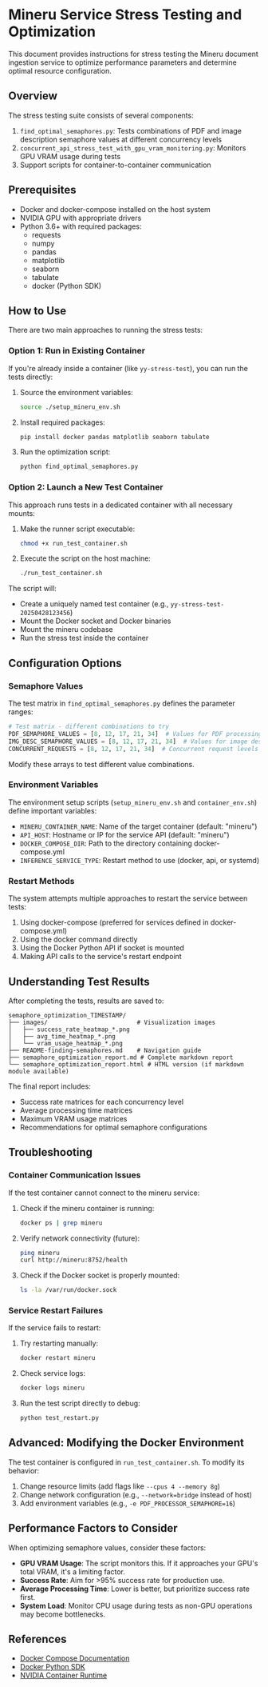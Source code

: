 # Mineru Service Stress Testing and Optimization

This document provides instructions for stress testing the Mineru document ingestion service to optimize performance parameters and determine optimal resource configuration.

## Overview

The stress testing suite consists of several components:

1. `find_optimal_semaphores.py`: Tests combinations of PDF and image description semaphore values at different concurrency levels
2. `concurrent_api_stress_test_with_gpu_vram_monitoring.py`: Monitors GPU VRAM usage during tests
3. Support scripts for container-to-container communication

## Prerequisites

- Docker and docker-compose installed on the host system
- NVIDIA GPU with appropriate drivers
- Python 3.6+ with required packages:
  - requests
  - numpy
  - pandas
  - matplotlib
  - seaborn
  - tabulate
  - docker (Python SDK)

## How to Use

There are two main approaches to running the stress tests:

### Option 1: Run in Existing Container

If you're already inside a container (like `yy-stress-test`), you can run the tests directly:

1. Source the environment variables:

   ```bash
   source ./setup_mineru_env.sh
   ```

2. Install required packages:

   ```bash
   pip install docker pandas matplotlib seaborn tabulate
   ```

3. Run the optimization script:

   ```bash
   python find_optimal_semaphores.py
   ```

### Option 2: Launch a New Test Container

This approach runs tests in a dedicated container with all necessary mounts:

1. Make the runner script executable:

   ```bash
   chmod +x run_test_container.sh
   ```

2. Execute the script on the host machine:

   ```bash
   ./run_test_container.sh
   ```

The script will:

- Create a uniquely named test container (e.g., `yy-stress-test-20250428123456`)
- Mount the Docker socket and Docker binaries
- Mount the mineru codebase
- Run the stress test inside the container

## Configuration Options

### Semaphore Values

The test matrix in `find_optimal_semaphores.py` defines the parameter ranges:

```python
# Test matrix - different combinations to try
PDF_SEMAPHORE_VALUES = [8, 12, 17, 21, 34]  # Values for PDF processing semaphore
IMG_DESC_SEMAPHORE_VALUES = [8, 12, 17, 21, 34]  # Values for image description semaphore 
CONCURRENT_REQUESTS = [8, 12, 17, 21, 34]  # Concurrent request levels to test
```

Modify these arrays to test different value combinations.

### Environment Variables

The environment setup scripts (`setup_mineru_env.sh` and `container_env.sh`) define important variables:

- `MINERU_CONTAINER_NAME`: Name of the target container (default: "mineru")
- `API_HOST`: Hostname or IP for the service API (default: "mineru")
- `DOCKER_COMPOSE_DIR`: Path to the directory containing docker-compose.yml
- `INFERENCE_SERVICE_TYPE`: Restart method to use (docker, api, or systemd)

### Restart Methods

The system attempts multiple approaches to restart the service between tests:

1. Using docker-compose (preferred for services defined in docker-compose.yml)
2. Using the docker command directly
3. Using the Docker Python API if socket is mounted
4. Making API calls to the service's restart endpoint

## Understanding Test Results

After completing the tests, results are saved to:

```
semaphore_optimization_TIMESTAMP/
├── images/                         # Visualization images
│   ├── success_rate_heatmap_*.png
│   ├── avg_time_heatmap_*.png 
│   └── vram_usage_heatmap_*.png
├── README-finding-semaphores.md    # Navigation guide
├── semaphore_optimization_report.md # Complete markdown report
└── semaphore_optimization_report.html # HTML version (if markdown module available)
```

The final report includes:

- Success rate matrices for each concurrency level
- Average processing time matrices
- Maximum VRAM usage matrices
- Recommendations for optimal semaphore configurations

## Troubleshooting

### Container Communication Issues

If the test container cannot connect to the mineru service:

1. Check if the mineru container is running:

   ```bash
   docker ps | grep mineru
   ```

2. Verify network connectivity (future):

   ```bash
   ping mineru
   curl http://mineru:8752/health
   ```

3. Check if the Docker socket is properly mounted:

   ```bash
   ls -la /var/run/docker.sock
   ```

### Service Restart Failures

If the service fails to restart:

1. Try restarting manually:

   ```bash
   docker restart mineru
   ```

2. Check service logs:

   ```bash
   docker logs mineru
   ```

3. Run the test script directly to debug:

   ```bash
   python test_restart.py
   ```

## Advanced: Modifying the Docker Environment

The test container is configured in `run_test_container.sh`. To modify its behavior:

1. Change resource limits (add flags like `--cpus 4 --memory 8g`)
2. Change network configuration (e.g., `--network=bridge` instead of host)
3. Add environment variables (e.g., `-e PDF_PROCESSOR_SEMAPHORE=16`)

## Performance Factors to Consider

When optimizing semaphore values, consider these factors:

- **GPU VRAM Usage**: The script monitors this. If it approaches your GPU's total VRAM, it's a limiting factor.
- **Success Rate**: Aim for >95% success rate for production use.
- **Average Processing Time**: Lower is better, but prioritize success rate first.
- **System Load**: Monitor CPU usage during tests as non-GPU operations may become bottlenecks.

## References

- [Docker Compose Documentation](https://docs.docker.com/compose/)
- [Docker Python SDK](https://docker-py.readthedocs.io/en/stable/)
- [NVIDIA Container Runtime](https://github.com/NVIDIA/nvidia-container-runtime)
